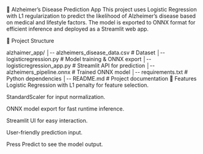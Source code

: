 🧠 Alzheimer’s Disease Prediction App
This project uses Logistic Regression with L1 regularization to predict the likelihood of Alzheimer’s disease based on medical and lifestyle factors.
The model is exported to ONNX format for efficient inference and deployed as a Streamlit web app.

📂 Project Structure

alzhaimer_app/
│-- alzheimers_disease_data.csv     # Dataset
│-- logisticregression.py           # Model training & ONNX export
│-- logisticregression_app.py       # Streamlit API for prediction
│-- alzheimers_pipeline.onnx        # Trained ONNX model
│-- requirements.txt                # Python dependencies
│-- README.md                       # Project documentation
🚀 Features
Logistic Regression with L1 penalty for feature selection.

StandardScaler for input normalization.

ONNX model export for fast runtime inference.

Streamlit UI for easy interaction.

User-friendly prediction input.


Press Predict to see the model output.

